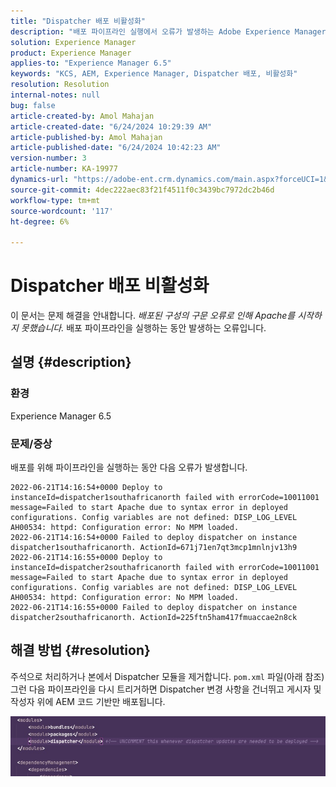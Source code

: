 ```yaml
---
title: "Dispatcher 배포 비활성화"
description: "배포 파이프라인 실행에서 오류가 발생하는 Adobe Experience Manager 문제를 해결하는 방법에 대해 알아봅니다."
solution: Experience Manager
product: Experience Manager
applies-to: "Experience Manager 6.5"
keywords: "KCS, AEM, Experience Manager, Dispatcher 배포, 비활성화"
resolution: Resolution
internal-notes: null
bug: false
article-created-by: Amol Mahajan
article-created-date: "6/24/2024 10:29:39 AM"
article-published-by: Amol Mahajan
article-published-date: "6/24/2024 10:42:23 AM"
version-number: 3
article-number: KA-19977
dynamics-url: "https://adobe-ent.crm.dynamics.com/main.aspx?forceUCI=1&pagetype=entityrecord&etn=knowledgearticle&id=64f7c7a8-1432-ef11-840a-6045bd0298d4"
source-git-commit: 4dec222aec83f21f4511f0c3439bc7972dc2b46d
workflow-type: tm+mt
source-wordcount: '117'
ht-degree: 6%

---
```


# Dispatcher 배포 비활성화


이 문서는 문제 해결을 안내합니다. *배포된 구성의 구문 오류로 인해 Apache를 시작하지 못했습니다.* 배포 파이프라인을 실행하는 동안 발생하는 오류입니다.

## 설명 {#description}


### <b>환경</b>

Experience Manager 6.5



### <b>문제/증상</b>

배포를 위해 파이프라인을 실행하는 동안 다음 오류가 발생합니다.



```
2022-06-21T14:16:54+0000 Deploy to instanceId=dispatcher1southafricanorth failed with errorCode=10011001 message=Failed to start Apache due to syntax error in deployed configurations. Config variables are not defined: DISP_LOG_LEVEL AH00534: httpd: Configuration error: No MPM loaded.
2022-06-21T14:16:54+0000 Failed to deploy dispatcher on instance dispatcher1southafricanorth. ActionId=671j71en7qt3mcp1mnlnjv13h9
2022-06-21T14:16:55+0000 Deploy to instanceId=dispatcher2southafricanorth failed with errorCode=10011001 message=Failed to start Apache due to syntax error in deployed configurations. Config variables are not defined: DISP_LOG_LEVEL AH00534: httpd: Configuration error: No MPM loaded.
2022-06-21T14:16:55+0000 Failed to deploy dispatcher on instance dispatcher2southafricanorth. ActionId=225ftn5ham417fmuaccae2n8ck
```




## 해결 방법 {#resolution}


주석으로 처리하거나 본에서 Dispatcher 모듈을 제거합니다. `pom.xml` 파일(아래 참조) 그런 다음 파이프라인을 다시 트리거하면 Dispatcher 변경 사항을 건너뛰고 게시자 및 작성자 위에 AEM 코드 기반만 배포됩니다.

![](assets/9dee138f-ccf7-ec11-bb3d-000d3a5b0558.png)
